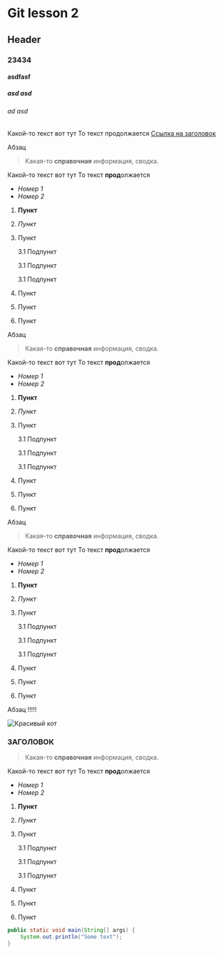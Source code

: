 # Git lesson 2
## Header
### 23434
#### asdfasf
##### asd asd 
###### ad asd 


Какой-то текст вот тут
То текст продолжается
[Ссылка на заголовок](#Header)

Абзац

> Какая-то **справочная** информация, сводка.

Какой-то текст вот тут
То текст **прод**олжается

* *Номер 1*
* _Номер 2_

1. __Пункт__
2. *Пункт*
3. Пункт

    3.1 Подпункт

    3.1 Подпункт

    3.1 Подпункт
4. Пункт
5. Пункт
6. Пункт


Абзац

> Какая-то **справочная** информация, сводка.

Какой-то текст вот тут
То текст **прод**олжается

* *Номер 1*
* _Номер 2_

1. __Пункт__
2. *Пункт*
3. Пункт

    3.1 Подпункт

    3.1 Подпункт

    3.1 Подпункт
4. Пункт
5. Пункт
6. Пункт

Абзац

> Какая-то **справочная** информация, сводка.

Какой-то текст вот тут
То текст **прод**олжается

* *Номер 1*
* _Номер 2_

1. __Пункт__
2. *Пункт*
3. Пункт

    3.1 Подпункт

    3.1 Подпункт

    3.1 Подпункт
4. Пункт
5. Пункт
6. Пункт

Абзац !!!!!

![Красивый  кот](https://litbro.ru/wp-content/uploads/2019/12/Koshka-Zolotaya-shinshilla-1.jpg)

### ЗАГОЛОВОК

> Какая-то **справочная** информация, сводка.

Какой-то текст вот тут
То текст **прод**олжается

* *Номер 1*
* _Номер 2_

1. __Пункт__
2. *Пункт*
3. Пункт

    3.1 Подпункт

    3.1 Подпункт

    3.1 Подпункт
4. Пункт
5. Пункт
6. Пункт


```java
public static void main(String[] args) {
    System.out.println("Some text");
}
```